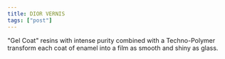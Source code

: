 ```yaml
---
title: DIOR VERNIS
tags: ["post"]
---
```

 "Gel Coat" resins with intense purity combined with a Techno-Polymer transform each coat of enamel into a film as smooth and shiny as glass.